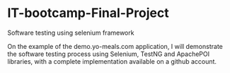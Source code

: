 # IT-bootcamp-Final-Project
Software testing using selenium framework

On the example of the demo.yo-meals.com application, I will demonstrate the software testing process using Selenium, TestNG and ApachePOI libraries, with a complete implementation available on a github account.